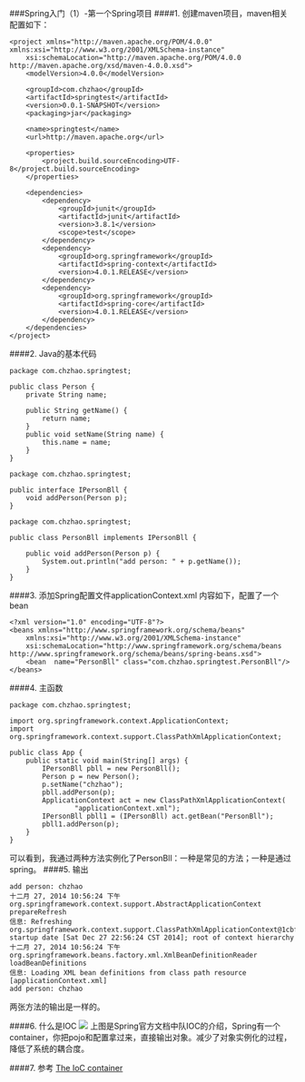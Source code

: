 ###Spring入门（1）-第一个Spring项目
####1. 创建maven项目，maven相关配置如下：
```
<project xmlns="http://maven.apache.org/POM/4.0.0" xmlns:xsi="http://www.w3.org/2001/XMLSchema-instance"
	xsi:schemaLocation="http://maven.apache.org/POM/4.0.0 http://maven.apache.org/xsd/maven-4.0.0.xsd">
	<modelVersion>4.0.0</modelVersion>

	<groupId>com.chzhao</groupId>
	<artifactId>springtest</artifactId>
	<version>0.0.1-SNAPSHOT</version>
	<packaging>jar</packaging>

	<name>springtest</name>
	<url>http://maven.apache.org</url>

	<properties>
		<project.build.sourceEncoding>UTF-8</project.build.sourceEncoding>
	</properties>

	<dependencies>
		<dependency>
			<groupId>junit</groupId>
			<artifactId>junit</artifactId>
			<version>3.8.1</version>
			<scope>test</scope>
		</dependency>
		<dependency>
			<groupId>org.springframework</groupId>
			<artifactId>spring-context</artifactId>
			<version>4.0.1.RELEASE</version>
		</dependency>
		<dependency>
			<groupId>org.springframework</groupId>
			<artifactId>spring-core</artifactId>
			<version>4.0.1.RELEASE</version>
		</dependency>
	</dependencies>
</project>

```
####2. Java的基本代码

```
package com.chzhao.springtest;

public class Person {
	private String name;

	public String getName() {
		return name;
	}
	public void setName(String name) {
		this.name = name;
	}
}

```


```
package com.chzhao.springtest;

public interface IPersonBll {
	void addPerson(Person p);
}

```

```
package com.chzhao.springtest;

public class PersonBll implements IPersonBll {

	public void addPerson(Person p) {
		System.out.println("add person: " + p.getName());
	}
}

```
####3. 添加Spring配置文件applicationContext.xml
内容如下，配置了一个bean
```
<?xml version="1.0" encoding="UTF-8"?>
<beans xmlns="http://www.springframework.org/schema/beans"
	xmlns:xsi="http://www.w3.org/2001/XMLSchema-instance"
	xsi:schemaLocation="http://www.springframework.org/schema/beans http://www.springframework.org/schema/beans/spring-beans.xsd">
	<bean  name="PersonBll" class="com.chzhao.springtest.PersonBll"/>
</beans>
```
####4. 主函数
```
package com.chzhao.springtest;

import org.springframework.context.ApplicationContext;
import org.springframework.context.support.ClassPathXmlApplicationContext;

public class App {
	public static void main(String[] args) {
		IPersonBll pbll = new PersonBll();
		Person p = new Person();
		p.setName("chzhao");
		pbll.addPerson(p);
		ApplicationContext act = new ClassPathXmlApplicationContext(
				"applicationContext.xml");
		IPersonBll pbll1 = (IPersonBll) act.getBean("PersonBll");
		pbll1.addPerson(p);
	}
}

```
可以看到，我通过两种方法实例化了PersonBll：一种是常见的方法；一种是通过spring。
####5. 输出
```
add person: chzhao
十二月 27, 2014 10:56:24 下午 org.springframework.context.support.AbstractApplicationContext prepareRefresh
信息: Refreshing org.springframework.context.support.ClassPathXmlApplicationContext@1cbfa42: startup date [Sat Dec 27 22:56:24 CST 2014]; root of context hierarchy
十二月 27, 2014 10:56:24 下午 org.springframework.beans.factory.xml.XmlBeanDefinitionReader loadBeanDefinitions
信息: Loading XML bean definitions from class path resource [applicationContext.xml]
add person: chzhao

```

两张方法的输出是一样的。

####6. 什么是IOC
![](http://docs.spring.io/spring/docs/current/spring-framework-reference/html/images/container-magic.png)
上图是Spring官方文档中队IOC的介绍，Spring有一个container，你把pojo和配置拿过来，直接输出对象。减少了对象实例化的过程，降低了系统的耦合度。


####7. 参考
[The IoC container](http://docs.spring.io/spring/docs/current/spring-framework-reference/html/beans.html)
